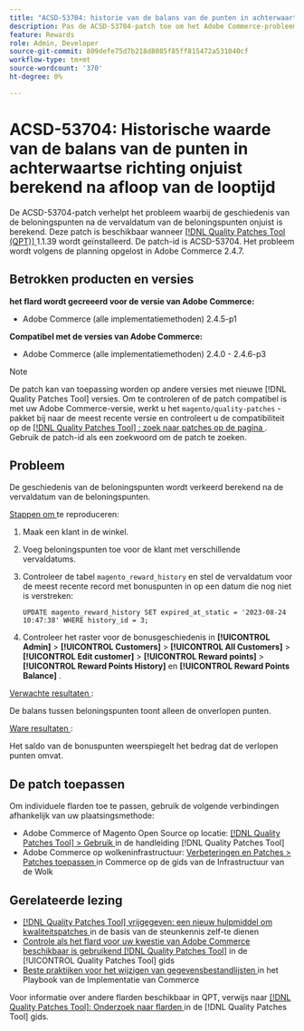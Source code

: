 ```yaml
---
title: "ACSD-53704: historie van de balans van de punten in achterwaartse richting, onjuist berekend na afloop"
description: Pas de ACSD-53704-patch toe om het Adobe Commerce-probleem op te lossen, waarbij de geschiedenis van de beloningspunten na de vervaldatum van de bonuspunten onjuist is berekend.
feature: Rewards
role: Admin, Developer
source-git-commit: 809defe75d7b218d8085f85ff815472a531040cf
workflow-type: tm+mt
source-wordcount: '370'
ht-degree: 0%

---
```


# ACSD-53704: Historische waarde van de balans van de punten in achterwaartse richting onjuist berekend na afloop van de looptijd

De ACSD-53704-patch verhelpt het probleem waarbij de geschiedenis van de beloningspunten na de vervaldatum van de beloningspunten onjuist is berekend. Deze patch is beschikbaar wanneer [[!DNL Quality Patches Tool (QPT)] ](https://experienceleague.adobe.com/nl/docs/commerce-knowledge-base/kb/announcements/commerce-announcements/magento-quality-patches-released-new-tool-to-self-serve-quality-patches) 1.1.39 wordt geïnstalleerd. De patch-id is ACSD-53704. Het probleem wordt volgens de planning opgelost in Adobe Commerce 2.4.7.

## Betrokken producten en versies

**het flard wordt gecreeerd voor de versie van Adobe Commerce:**

* Adobe Commerce (alle implementatiemethoden) 2.4.5-p1

**Compatibel met de versies van Adobe Commerce:**

* Adobe Commerce (alle implementatiemethoden) 2.4.0 - 2.4.6-p3

>[!NOTE]
>
>De patch kan van toepassing worden op andere versies met nieuwe [!DNL Quality Patches Tool] versies. Om te controleren of de patch compatibel is met uw Adobe Commerce-versie, werkt u het `magento/quality-patches` -pakket bij naar de meest recente versie en controleert u de compatibiliteit op de [[!DNL Quality Patches Tool] : zoek naar patches op de pagina ](https://experienceleague.adobe.com/tools/commerce-quality-patches/index.html?lang=nl-NL) . Gebruik de patch-id als een zoekwoord om de patch te zoeken.

## Probleem

De geschiedenis van de beloningspunten wordt verkeerd berekend na de vervaldatum van de beloningspunten.

<u> Stappen om </u> te reproduceren:

1. Maak een klant in de winkel.
1. Voeg beloningspunten toe voor de klant met verschillende vervaldatums.
1. Controleer de tabel `magento_reward_history` en stel de vervaldatum voor de meest recente record met bonuspunten in op een datum die nog niet is verstreken:

   ```
   UPDATE magento_reward_history SET expired_at_static = '2023-08-24 10:47:38' WHERE history_id = 3;
   ```

1. Controleer het raster voor de bonusgeschiedenis in **[!UICONTROL Admin]** > **[!UICONTROL Customers]** > **[!UICONTROL All Customers]** > **[!UICONTROL Edit customer]** > **[!UICONTROL Reward points]** > **[!UICONTROL Reward Points History]** en **[!UICONTROL Reward Points Balance]** .

<u> Verwachte resultaten </u>:

De balans tussen beloningspunten toont alleen de onverlopen punten.

<u> Ware resultaten </u>:

Het saldo van de bonuspunten weerspiegelt het bedrag dat de verlopen punten omvat.

## De patch toepassen

Om individuele flarden toe te passen, gebruik de volgende verbindingen afhankelijk van uw plaatsingsmethode:

* Adobe Commerce of Magento Open Source op locatie: [[!DNL Quality Patches Tool] > Gebruik ](/help/tools/quality-patches-tool/usage.md) in de handleiding [!DNL Quality Patches Tool]
* Adobe Commerce op wolkeninfrastructuur: [ Verbeteringen en Patches > Patches toepassen ](https://experienceleague.adobe.com/docs/commerce-cloud-service/user-guide/develop/upgrade/apply-patches.html?lang=nl-NL) in Commerce op de gids van de Infrastructuur van de Wolk

## Gerelateerde lezing

* [[!DNL Quality Patches Tool]  vrijgegeven: een nieuw hulpmiddel om kwaliteitspatches ](https://experienceleague.adobe.com/nl/docs/commerce-knowledge-base/kb/announcements/commerce-announcements/magento-quality-patches-released-new-tool-to-self-serve-quality-patches) in de basis van de steunkennis zelf-te dienen
* [ Controle als het flard voor uw kwestie van Adobe Commerce beschikbaar is gebruikend  [!DNL Quality Patches Tool]](/help/tools/quality-patches-tool/patches-available-in-qpt/check-patch-for-magento-issue-with-magento-quality-patches.md) in de [!UICONTROL Quality Patches Tool] gids
* [ Beste praktijken voor het wijzigen van gegevensbestandlijsten ](https://experienceleague.adobe.com/nl/docs/commerce-operations/implementation-playbook/best-practices/development/modifying-core-and-third-party-tables#why-adobe-recommends-avoiding-modifications) in het Playbook van de Implementatie van Commerce

Voor informatie over andere flarden beschikbaar in QPT, verwijs naar [[!DNL Quality Patches Tool]: Onderzoek naar flarden ](https://experienceleague.adobe.com/tools/commerce-quality-patches/index.html?lang=nl-NL) in de [!DNL Quality Patches Tool] gids.
